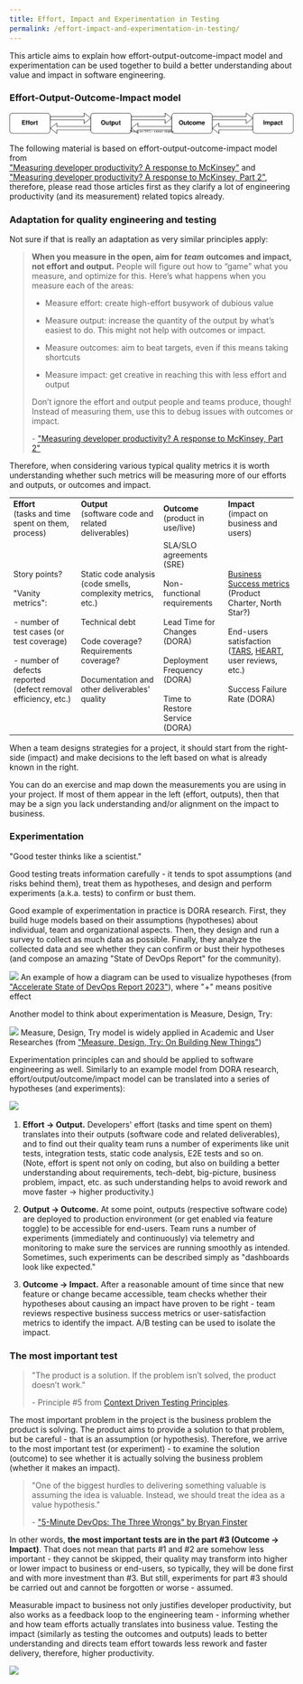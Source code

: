 ```yaml
---
title: Effort, Impact and Experimentation in Testing
permalink: /effort-impact-and-experimentation-in-testing/
---
```


This article aims to explain how effort-output-outcome-impact model and experimentation can be used together to build a better understanding about value and impact in software engineering.

### Effort-Output-Outcome-Impact model

![Effort-Output-Outcome-Impact](/images/effort-output-outcome-impact.drawio.svg)

The following material is based on effort-output-outcome-impact model from  
["Measuring developer productivity? A response to McKinsey"](https://newsletter.pragmaticengineer.com/p/measuring-developer-productivity) and  
["Measuring developer productivity? A response to McKinsey, Part 2"](https://newsletter.pragmaticengineer.com/p/measuring-developer-productivity-part-2),  
therefore, please read those articles first as they clarify a lot of engineering productivity (and its measurement) related topics already.

### Adaptation for quality engineering and testing

Not sure if that is really an adaptation as very similar principles apply:

> **When you measure in the open, aim for** _**team**_ **outcomes and impact, not effort and output.** People will figure out how to “game” what you measure, and optimize for this. Here’s what happens when you measure each of the areas:
> 
> - Measure effort: create high-effort busywork of dubious value
> 
> - Measure output: increase the quantity of the output by what’s easiest to do. This might not help with outcomes or impact.
> 
> - Measure outcomes: aim to beat targets, even if this means taking shortcuts
> 
> - Measure impact: get creative in reaching this with less effort and output
> 
> Don’t ignore the effort and output people and teams produce, though! Instead of measuring them, use this to debug issues with outcomes or impact.
> 
> \- ["Measuring developer productivity? A response to McKinsey, Part 2"](https://newsletter.pragmaticengineer.com/p/measuring-developer-productivity-part-2)

Therefore, when considering various typical quality metrics it is worth understanding whether such metrics will be measuring more of our efforts and outputs, or outcomes and impact.

<table><tbody><tr><td><strong>Effort</strong><br>(tasks and time spent on them, process)</td><td><strong>Output</strong><br>(software code and related deliverables)</td><td><strong>Outcome</strong><br>(product in use/live)</td><td><strong>Impact</strong><br>(impact on business and users)</td></tr><tr><td>Story points?<br><br>"Vanity metrics":<br><br>- number of test cases (or test coverage)<br><br>- number of defects reported (defect removal efficiency, etc.)</td><td>Static code analysis (code smells, complexity metrics, etc.)<br><br>Technical debt<br><br>Code coverage? Requirements coverage?<br><br>Documentation and other deliverables' quality</td><td>SLA/SLO agreements (SRE)<br><br>Non-functional requirements<br><br>Lead Time for Changes (DORA)<br><br>Deployment Frequency (DORA)<br><br>Time to Restore Service (DORA)</td><td><a href="/business-success-metrics/">Business Success metrics</a> (Product Charter, North Star?)<br><br>End-users satisfaction (<a href="https://uxdesign.cc/tars-a-product-metric-game-changer-c523f260306a">TARS</a>, <a href="https://uxdesign.cc/googles-heart-framework-choosing-the-right-metrics-for-your-product-112bd7300d55">HEART</a>, user reviews, etc.)<br><br>Success Failure Rate (DORA)</td></tr></tbody></table>

When a team designs strategies for a project, it should start from the right-side (impact) and make decisions to the left based on what is already known in the right.

You can do an exercise and map down the measurements you are using in your project. If most of them appear in the left (effort, outputs), then that may be a sign you lack understanding and/or alignment on the impact to business.

### Experimentation

"Good tester thinks like a scientist."

Good testing treats information carefully - it tends to spot assumptions (and risks behind them), treat them as hypotheses, and design and perform experiments (a.k.a. tests) to confirm or bust them.

Good example of experimentation in practice is DORA research. First, they build huge models based on their assumptions (hypotheses) about individual, team and organizational aspects. Then, they design and run a survey to collect as much data as possible. Finally, they analyze the collected data and see whether they can confirm or bust their hypotheses (and compose an amazing "State of DevOps Report" for the community).

![](https://testwhere.wordpress.com/wp-content/uploads/2023/11/image-1.png?w=779)
An example of how a diagram can be used to visualize hypotheses (from ["Accelerate State of DevOps Report 2023"](https://services.google.com/fh/files/misc/2023_final_report_sodr.pdf)), where "+" means positive effect

Another model to think about experimentation is Measure, Design, Try:

![](https://testwhere.wordpress.com/wp-content/uploads/2023/11/image-8.png?w=593)
Measure, Design, Try model is widely applied in Academic and User Researches (from ["Measure, Design, Try: On Building New Things"](https://danyelfisher.info/blog/2023/10/5/measure-design-try-on-building-new-things))

Experimentation principles can and should be applied to software engineering as well. Similarly to an example model from DORA research, effort/output/outcome/impact model can be translated into a series of hypotheses (and experiments):

![](https://testwhere.wordpress.com/wp-content/uploads/2023/11/image-2.png?w=856)

1. **Effort -> Output.** Developers' effort (tasks and time spent on them) translates into their outputs (software code and related deliverables), and to find out their quality team runs a number of experiments like unit tests, integration tests, static code analysis, E2E tests and so on.  
    (Note, effort is spent not only on coding, but also on building a better understanding about requirements, tech-debt, big-picture, business problem, impact, etc. as such understanding helps to avoid rework and move faster -> higher productivity.)  
    

3. **Output -> Outcome.** At some point, outputs (respective software code) are deployed to production environment (or get enabled via feature toggle) to be accessible for end-users. Team runs a number of experiments (immediately and continuously) via telemetry and monitoring to make sure the services are running smoothly as intended. Sometimes, such experiments can be described simply as "dashboards look like expected."  
    

5. **Outcome -> Impact.** After a reasonable amount of time since that new feature or change became accessible, team checks whether their hypotheses about causing an impact have proven to be right - team reviews respective business success metrics or user-satisfaction metrics to identify the impact. A/B testing can be used to isolate the impact.

### The most important test

> "The product is a solution. If the problem isn’t solved, the product doesn’t work."
> 
> \- Principle #5 from [Context Driven Testing Principles](https://context-driven-testing.com/).

The most important problem in the project is the business problem the product is solving. The product aims to provide a solution to that problem, but be careful - that is an assumption (or hypothesis). Therefore, we arrive to the most important test (or experiment) - to examine the solution (outcome) to see whether it is actually solving the business problem (whether it makes an impact).

> "One of the biggest hurdles to delivering something valuable is assuming the idea is valuable. Instead, we should treat the idea as a value hypothesis."
> 
> \- ["5-Minute DevOps: The Three Wrongs" by Bryan Finster](https://medium.com/defense-unicorns/5-minute-devops-the-three-wrongs-6c660f1287e7)

In other words, **the most important tests are in the part #3 (Outcome -> Impact)**. That does not mean that parts #1 and #2 are somehow less important - they cannot be skipped, their quality may transform into higher or lower impact to business or end-users, so typically, they will be done first and with more investment than #3. But still, experiments for part #3 should be carried out and cannot be forgotten or worse - assumed.

Measurable impact to business not only justifies developer productivity, but also works as a feedback loop to the engineering team - informing whether and how team efforts actually translates into business value. Testing the impact (similarly as testing the outcomes and outputs) leads to better understanding and directs team effort towards less rework and faster delivery, therefore, higher productivity.

![](https://testwhere.wordpress.com/wp-content/uploads/2023/11/image-5.png?w=856)